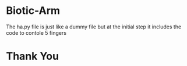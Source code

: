# Biotic-Arm

The ha.py file is just like a dummy file but at the initial step it includes the code to contole 5 fingers

# Thank You
